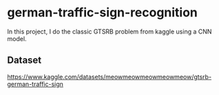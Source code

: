 # german-traffic-sign-recognition
In this project, I do the classic GTSRB problem from kaggle using a CNN model. 

## Dataset
https://www.kaggle.com/datasets/meowmeowmeowmeowmeow/gtsrb-german-traffic-sign
